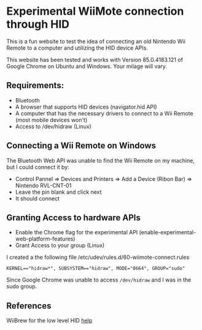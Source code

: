 # Experimental WiiMote connection through HID

This is a fun website to test the idea of connecting an old Nintendo Wii Remote to a computer and utilizing the HID device APIs.

This website has been tested and works with Version 85.0.4183.121 of Google Chrome on Ubuntu and Windows. Your milage will vary.

## Requirements:

- Bluetooth
- A browser that supports HID devices (navigator.hid API)
- A computer that has the necessary drivers to connect to a Wii Remote (most mobile devices won't)
- Access to /dev/hidraw (Linux)

## Connecting a Wii Remote on Windows
The Bluetooth Web API was unable to find the Wii Remote on my machine, but I could connect it by:

- Control Pannel => Devices and Printers => Add a Device (Ribon Bar) => Nintendo RVL-CNT-01
- Leave the pin blank and click next
- It should connect

## Granting Access to hardware APIs

- Enable the Chrome flag for the experimental API (enable-experimental-web-platform-features)
- Grant Access to your group (Linux)

I created a the following file
/etc/udev/rules.d/60-wiimote-connect.rules

```
KERNEL=="hidraw*", SUBSYSTEM=="hidraw", MODE="0664", GROUP="sudo"
```

Since Google Chrome was unable to access `/dev/hidraw` and I was in the sudo group.

## References

WiiBrew for the low level HID [help](https://wiibrew.org/wiki/Wiimote)
